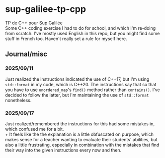 # sup-galilee-tp-cpp
TP de C++ pour Sup Galilée\
Some C++ coding exercise I had to do for school, and which I'm re-doing from scratch.
I've mostly used English in this repo, but you might
find some stuff in French too. Haven't really set a rule for myself here.

## Journal/misc
### 2025/09/11
Just realized the instructions indicated the use of C++17, but I'm using `std::format` in my code, which
is C++20. The instructions say that so that you have to use `unordered_map`'s `find()` method rather
than `contains()`. I've decided to follow the latter, but I'm maintaining the use of `std::format` nonetheless.

### 2025/09/17
Just realized/remembered the instructions for this had some mistakes in, which confused me for a bit.\
\+ It feels like the the explanation is a little obfuscated on purpose, which makes sense for a teacher
wanting to evaluate their students' abilities, but also a little frustrating, especially in combination
with the mistakes that find their way into the given instructions every now and then.